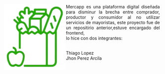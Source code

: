 <img align="left" alt="Min" width="200"  src="./libreria/static/images/bolsa.png">

<div align="justify">
  Mercapp es una plataforma digital diseñada para disminur la brecha entre comprador, productor y consumidor
  al no utilizar servicios de mayoristas, este proyecto fue de un repositirio anterior,estuve encargado del frontend,<br>
  lo hice con dos integrantes:<br>
  <br>
  
  Thiago Lopez<br> 
  Jhon Perez Arcila<br>
  
</div>


